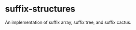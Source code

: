 suffix-structures
=================

An implementation of suffix array, suffix tree, and suffix cactus.